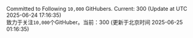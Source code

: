 Committed to Following `10,000` GitHubers. Current: <!-- FOLLOWING_COUNT -->300<!-- FOLLOWING_COUNT --> (Update at UTC <!-- LAST_UPDATED -->2025-06-24 17:16:35<!-- LAST_UPDATED -->)<br>
致力于关注`10,000`个GitHuber。当前：<!-- FOLLOWING_COUNT -->300<!-- FOLLOWING_COUNT --> (更新于北京时间 <!-- LAST_UPDATED_CST -->2025-06-25 01:16:35<!-- LAST_UPDATED_CST -->)
